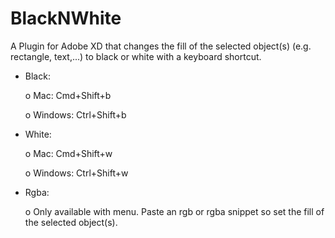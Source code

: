 # BlackNWhite
A Plugin for Adobe XD that changes the fill of the selected object(s) (e.g. rectangle, text,...) to black or white with a keyboard shortcut.

- Black:

    o Mac: Cmd+Shift+b

    o Windows: Ctrl+Shift+b

- White:

    o Mac: Cmd+Shift+w

    o Windows: Ctrl+Shift+w

- Rgba:

    o Only available with menu. Paste an rgb or rgba snippet so set the fill of the selected object(s).
